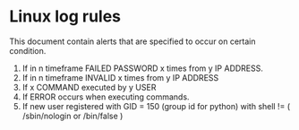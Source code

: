 # Linux log rules

This document contain alerts that are specified to occur on certain condition.

1. If in n timeframe FAILED PASSWORD x times from y IP ADDRESS.
3. If in n timeframe INVALID x times from y IP ADDRESS
4. If x COMMAND executed by y USER
5. If ERROR occurs when executing commands.
6. If new user registered with GID = 150 (group id for python) with shell != ( /sbin/nologin or /bin/false )